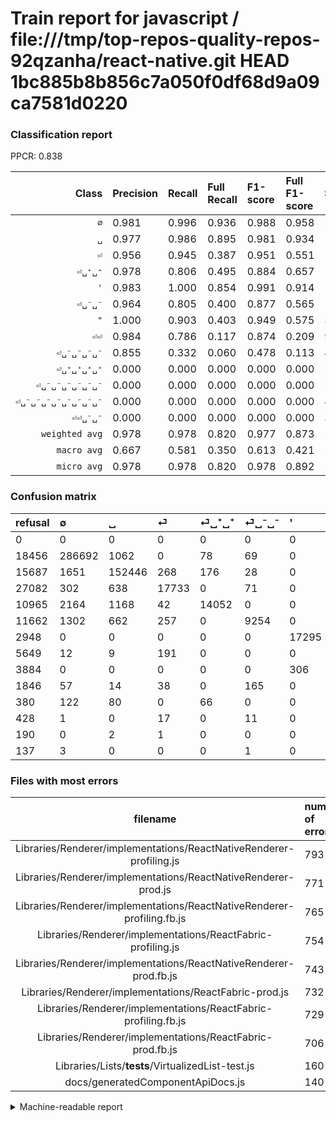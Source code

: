 # Train report for javascript / file:///tmp/top-repos-quality-repos-92qzanha/react-native.git HEAD 1bc885b8b856c7a050f0df68d9a09ca7581d0220

### Classification report

PPCR: 0.838

| Class | Precision | Recall | Full Recall | F1-score | Full F1-score | Support | Full Support | PPCR |
|------:|:----------|:-------|:------------|:---------|:---------|:--------|:-------------|:-----|
| `∅` | 0.981| 0.996| 0.936| 0.988| 0.958| 287901| 306357| 0.940 |
| `␣` | 0.977| 0.986| 0.895| 0.981| 0.934| 154570| 170257| 0.908 |
| `⏎` | 0.956| 0.945| 0.387| 0.951| 0.551| 18757| 45839| 0.409 |
| `⏎␣⁺␣⁺` | 0.978| 0.806| 0.495| 0.884| 0.657| 17426| 28391| 0.614 |
| `'` | 0.983| 1.000| 0.854| 0.991| 0.914| 17295| 20243| 0.854 |
| `⏎␣⁻␣⁻` | 0.964| 0.805| 0.400| 0.877| 0.565| 11497| 23159| 0.496 |
| `"` | 1.000| 0.903| 0.403| 0.949| 0.575| 3139| 7023| 0.447 |
| `⏎⏎` | 0.984| 0.786| 0.117| 0.874| 0.209| 990| 6639| 0.149 |
| `⏎␣⁻␣⁻␣⁻␣⁻` | 0.855| 0.332| 0.060| 0.478| 0.113| 410| 2256| 0.182 |
| `⏎␣⁺␣⁺␣⁺␣⁺` | 0.000| 0.000| 0.000| 0.000| 0.000| 268| 648| 0.414 |
| `⏎␣⁻␣⁻␣⁻␣⁻␣⁻␣⁻` | 0.000| 0.000| 0.000| 0.000| 0.000| 29| 457| 0.063 |
| `⏎␣⁻␣⁻␣⁻␣⁻␣⁻␣⁻␣⁻␣⁻` | 0.000| 0.000| 0.000| 0.000| 0.000| 4| 141| 0.028 |
| `⏎⏎␣⁻␣⁻` | 0.000| 0.000| 0.000| 0.000| 0.000| 3| 193| 0.016 |
| `weighted avg` | 0.978| 0.978| 0.820| 0.977| 0.873| 512289| 611603| 0.838 |
| `macro avg` | 0.667| 0.581| 0.350| 0.613| 0.421| 512289| 611603| 0.838 |
| `micro avg` | 0.978| 0.978| 0.820| 0.978| 0.892| 512289| 611603| 0.838 |

### Confusion matrix

|refusal|  ∅| ␣| ⏎| ⏎␣⁺␣⁺| ⏎␣⁻␣⁻| '| ⏎⏎| "| ⏎␣⁻␣⁻␣⁻␣⁻| ⏎␣⁺␣⁺␣⁺␣⁺| ⏎␣⁻␣⁻␣⁻␣⁻␣⁻␣⁻| ⏎⏎␣⁻␣⁻| ⏎␣⁻␣⁻␣⁻␣⁻␣⁻␣⁻␣⁻␣⁻| 
|:---|:---|:---|:---|:---|:---|:---|:---|:---|:---|:---|:---|:---|:---|
|0 |0 |0 |0 |0 |0 |0 |0 |0 |0 |0 |0 |0 |0 |
|18456 |286692 |1062 |0 |78 |69 |0 |0 |0 |0 |0 |0 |0 |0 |
|15687 |1651 |152446 |268 |176 |28 |0 |0 |0 |1 |0 |0 |0 |0 |
|27082 |302 |638 |17733 |0 |71 |0 |13 |0 |0 |0 |0 |0 |0 |
|10965 |2164 |1168 |42 |14052 |0 |0 |0 |0 |0 |0 |0 |0 |0 |
|11662 |1302 |662 |257 |0 |9254 |0 |0 |0 |22 |0 |0 |0 |0 |
|2948 |0 |0 |0 |0 |0 |17295 |0 |0 |0 |0 |0 |0 |0 |
|5649 |12 |9 |191 |0 |0 |0 |778 |0 |0 |0 |0 |0 |0 |
|3884 |0 |0 |0 |0 |0 |306 |0 |2833 |0 |0 |0 |0 |0 |
|1846 |57 |14 |38 |0 |165 |0 |0 |0 |136 |0 |0 |0 |0 |
|380 |122 |80 |0 |66 |0 |0 |0 |0 |0 |0 |0 |0 |0 |
|428 |1 |0 |17 |0 |11 |0 |0 |0 |0 |0 |0 |0 |0 |
|190 |0 |2 |1 |0 |0 |0 |0 |0 |0 |0 |0 |0 |0 |
|137 |3 |0 |0 |0 |1 |0 |0 |0 |0 |0 |0 |0 |0 |

### Files with most errors

| filename | number of errors|
|:----:|:-----|
| Libraries/Renderer/implementations/ReactNativeRenderer-profiling.js | 793 |
| Libraries/Renderer/implementations/ReactNativeRenderer-prod.js | 771 |
| Libraries/Renderer/implementations/ReactNativeRenderer-profiling.fb.js | 765 |
| Libraries/Renderer/implementations/ReactFabric-profiling.js | 754 |
| Libraries/Renderer/implementations/ReactNativeRenderer-prod.fb.js | 743 |
| Libraries/Renderer/implementations/ReactFabric-prod.js | 732 |
| Libraries/Renderer/implementations/ReactFabric-profiling.fb.js | 729 |
| Libraries/Renderer/implementations/ReactFabric-prod.fb.js | 706 |
| Libraries/Lists/__tests__/VirtualizedList-test.js | 160 |
| docs/generatedComponentApiDocs.js | 140 |

<details>
    <summary>Machine-readable report</summary>
```json
{
  "cl_report": {"\"": {"f1-score": 0.948760884125921, "precision": 1.0, "recall": 0.9025167250716789, "support": 3139}, "\u0027": {"f1-score": 0.9912310866574966, "precision": 0.9826146241690813, "recall": 1.0, "support": 17295}, "macro avg": {"f1-score": 0.6133286947110018, "precision": 0.6674565610519588, "recall": 0.5814489127540143, "support": 512289}, "micro avg": {"f1-score": 0.9783911034591802, "precision": 0.9783911034591802, "recall": 0.9783911034591802, "support": 512289}, "weighted avg": {"f1-score": 0.9774235717425646, "precision": 0.9776807645892986, "recall": 0.9783911034591802, "support": 512289}, "\u2205": {"f1-score": 0.9882404038558653, "precision": 0.9807940993342593, "recall": 0.9958006398032657, "support": 287901}, "\u23ce": {"f1-score": 0.950729144327686, "precision": 0.9561115005122122, "recall": 0.9454070480354001, "support": 18757}, "\u23ce\u23ce": {"f1-score": 0.8736664795058954, "precision": 0.9835651074589128, "recall": 0.7858585858585858, "support": 990}, "\u23ce\u23ce\u2423\u207b\u2423\u207b": {"f1-score": 0.0, "precision": 0.0, "recall": 0.0, "support": 3}, "\u23ce\u2423\u207a\u2423\u207a": {"f1-score": 0.8838291716460155, "precision": 0.9777344837183413, "recall": 0.8063812693676116, "support": 17426}, "\u23ce\u2423\u207a\u2423\u207a\u2423\u207a\u2423\u207a": {"f1-score": 0.0, "precision": 0.0, "recall": 0.0, "support": 268}, "\u23ce\u2423\u207b\u2423\u207b": {"f1-score": 0.8773227152066743, "precision": 0.9640587561204292, "recall": 0.8049056275550144, "support": 11497}, "\u23ce\u2423\u207b\u2423\u207b\u2423\u207b\u2423\u207b": {"f1-score": 0.47803163444639724, "precision": 0.8553459119496856, "recall": 0.33170731707317075, "support": 410}, "\u23ce\u2423\u207b\u2423\u207b\u2423\u207b\u2423\u207b\u2423\u207b\u2423\u207b": {"f1-score": 0.0, "precision": 0.0, "recall": 0.0, "support": 29}, "\u23ce\u2423\u207b\u2423\u207b\u2423\u207b\u2423\u207b\u2423\u207b\u2423\u207b\u2423\u207b\u2423\u207b": {"f1-score": 0.0, "precision": 0.0, "recall": 0.0, "support": 4}, "\u2423": {"f1-score": 0.9814615114710721, "precision": 0.9767108104125422, "recall": 0.9862586530374587, "support": 154570}},
  "cl_report_full": {"\"": {"f1-score": 0.5748782467532468, "precision": 1.0, "recall": 0.4033888651573402, "support": 7023}, "\u0027": {"f1-score": 0.91401543177254, "precision": 0.9826146241690813, "recall": 0.854369411648471, "support": 20243}, "macro avg": {"f1-score": 0.4212331454591902, "precision": 0.6674565610519588, "recall": 0.34983162123258765, "support": 611603}, "micro avg": {"f1-score": 0.8919344563356622, "precision": 0.9783911034591802, "recall": 0.8195169088444628, "support": 611603}, "weighted avg": {"f1-score": 0.87256971959297, "precision": 0.9745722287712888, "recall": 0.8195169088444628, "support": 611603}, "\u2205": {"f1-score": 0.9577742402653914, "precision": 0.9807940993342593, "recall": 0.935810182238369, "support": 306357}, "\u23ce": {"f1-score": 0.5508340322430343, "precision": 0.9561115005122122, "recall": 0.3868539889613648, "support": 45839}, "\u23ce\u23ce": {"f1-score": 0.20942126514131898, "precision": 0.9835651074589128, "recall": 0.11718632324145202, "support": 6639}, "\u23ce\u23ce\u2423\u207b\u2423\u207b": {"f1-score": 0.0, "precision": 0.0, "recall": 0.0, "support": 193}, "\u23ce\u2423\u207a\u2423\u207a": {"f1-score": 0.6572036573673502, "precision": 0.9777344837183413, "recall": 0.49494558134620126, "support": 28391}, "\u23ce\u2423\u207a\u2423\u207a\u2423\u207a\u2423\u207a": {"f1-score": 0.0, "precision": 0.0, "recall": 0.0, "support": 648}, "\u23ce\u2423\u207b\u2423\u207b": {"f1-score": 0.5649917577385677, "precision": 0.9640587561204292, "recall": 0.39958547432963426, "support": 23159}, "\u23ce\u2423\u207b\u2423\u207b\u2423\u207b\u2423\u207b": {"f1-score": 0.1126293995859213, "precision": 0.8553459119496856, "recall": 0.06028368794326241, "support": 2256}, "\u23ce\u2423\u207b\u2423\u207b\u2423\u207b\u2423\u207b\u2423\u207b\u2423\u207b": {"f1-score": 0.0, "precision": 0.0, "recall": 0.0, "support": 457}, "\u23ce\u2423\u207b\u2423\u207b\u2423\u207b\u2423\u207b\u2423\u207b\u2423\u207b\u2423\u207b\u2423\u207b": {"f1-score": 0.0, "precision": 0.0, "recall": 0.0, "support": 141}, "\u2423": {"f1-score": 0.9342828601021026, "precision": 0.9767108104125422, "recall": 0.8953875611575441, "support": 170257}},
  "ppcr": 0.8376168854632825
}
```
</details>
